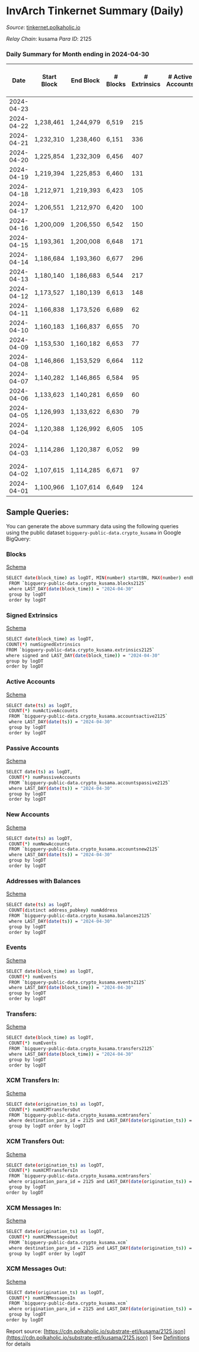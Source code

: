 # InvArch Tinkernet Summary (Daily)

_Source_: [tinkernet.polkaholic.io](https://tinkernet.polkaholic.io)

*Relay Chain*: kusama
*Para ID*: 2125



### Daily Summary for Month ending in 2024-04-30


| Date    | Start Block | End Block | # Blocks | # Extrinsics | # Active Accounts | # Passive Accounts | # New Accounts | # Addresses | # Events  | # Transfers ($USD) | # XCM Transfers In ($USD) | # XCM Transfers Out ($USD) | # XCM In | # XCM Out | Issues |
|---------|-------------|-----------|----------|--------------|-------------------|--------------------|----------------|-------------|-----------|--------------------|---------------------------|----------------------------|----------|-----------|--------|
| 2024-04-23 |  |  |  |  |  |  |  |  |  |   |   |   |  |  |  |
| 2024-04-22 | 1,238,461 | 1,244,979 | 6,519 | 215 |  |  |  |  | 21,710 | 3,435  |   |   |  |  |  |
| 2024-04-21 | 1,232,310 | 1,238,460 | 6,151 | 336 |  |  |  |  | 23,841 | 3,439  |   |   |  |  |  |
| 2024-04-20 | 1,225,854 | 1,232,309 | 6,456 | 407 |  |  |  |  | 51,079 | 11,107  |   |   |  |  |  |
| 2024-04-19 | 1,219,394 | 1,225,853 | 6,460 | 131 |  |  |  |  | 19,971 | 2,345  |   |   |  |  |  |
| 2024-04-18 | 1,212,971 | 1,219,393 | 6,423 | 105 |  |  |  |  | 18,826 | 2,029  |   |   |  |  |  |
| 2024-04-17 | 1,206,551 | 1,212,970 | 6,420 | 100 |  |  |  | 70,522 | 17,929 | 1,915  |   |   |  |  |  |
| 2024-04-16 | 1,200,009 | 1,206,550 | 6,542 | 150 |  |  |  | 70,523 | 22,904 | 2,617  |   |   |  |  |  |
| 2024-04-15 | 1,193,361 | 1,200,008 | 6,648 | 171 |  |  |  | 70,527 | 25,332 | 2,993  |   |   |  |  |  |
| 2024-04-14 | 1,186,684 | 1,193,360 | 6,677 | 296 |  |  |  | 70,526 | 26,684 | 3,802  |   |   |  |  |  |
| 2024-04-13 | 1,180,140 | 1,186,683 | 6,544 | 217 |  |  |  | 70,531 | 118,696 | 27,323  |   |   |  |  |  |
| 2024-04-12 | 1,173,527 | 1,180,139 | 6,613 | 148 |  |  |  | 46,971 | 200,880 | 47,230  |   |   |  |  |  |
| 2024-04-11 | 1,166,838 | 1,173,526 | 6,689 | 62 |  |  |  | 1,899 | 17,616 | 1,302  |   |   |  |  |  |
| 2024-04-10 | 1,160,183 | 1,166,837 | 6,655 | 70 |  |  |  | 1,899 | 18,108 | 1,604  |   |   |  |  |  |
| 2024-04-09 | 1,153,530 | 1,160,182 | 6,653 | 77 |  |  |  | 1,898 | 18,383 | 1,588  |   |   |  |  |  |
| 2024-04-08 | 1,146,866 | 1,153,529 | 6,664 | 112 |  |  |  | 1,898 | 21,785 | 1,936  |   |   |  |  |  |
| 2024-04-07 | 1,140,282 | 1,146,865 | 6,584 | 95 |  |  |  | 1,898 | 19,344 | 1,697  |   |   |  |  |  |
| 2024-04-06 | 1,133,623 | 1,140,281 | 6,659 | 60 |  |  |  | 1,897 | 16,809 | 1,421  |   |   |  |  |  |
| 2024-04-05 | 1,126,993 | 1,133,622 | 6,630 | 79 |  |  |  | 1,897 | 18,060 | 1,534  |   |   |  |  |  |
| 2024-04-04 | 1,120,388 | 1,126,992 | 6,605 | 105 |  |  |  | 1,897 | 18,885 | 1,927  |   |   |  |  |  |
| 2024-04-03 | 1,114,286 | 1,120,387 | 6,052 | 99 |  |  |  | 1,896 | 18,125 | 1,762  |   |   |  |  | 50 missing (0.82%) |
| 2024-04-02 | 1,107,615 | 1,114,285 | 6,671 | 97 |  |  |  | 1,895 | 21,760 | 1,824  |   |   |  |  |  |
| 2024-04-01 | 1,100,966 | 1,107,614 | 6,649 | 124 |  |  |  | 1,895 | 21,084 | 2,075  |   |   |  |  |  |

## Sample Queries:
You can generate the above summary data using the following queries using the public dataset `bigquery-public-data.crypto_kusama` in Google BigQuery:


### Blocks 

[Schema](https://github.com/colorfulnotion/substrate-etl/blob/main/schema/blocks.json)

```bash
SELECT date(block_time) as logDT, MIN(number) startBN, MAX(number) endBN, COUNT(*) numBlocks 
 FROM `bigquery-public-data.crypto_kusama.blocks2125`  
 where LAST_DAY(date(block_time)) = "2024-04-30" 
 group by logDT 
 order by logDT
```

### Signed Extrinsics 

[Schema](https://github.com/colorfulnotion/substrate-etl/blob/main/schema/extrinsics.json)

```bash
SELECT date(block_time) as logDT, 
COUNT(*) numSignedExtrinsics 
FROM `bigquery-public-data.crypto_kusama.extrinsics2125`  
where signed and LAST_DAY(date(block_time)) = "2024-04-30" 
group by logDT 
order by logDT
```

### Active Accounts 

[Schema](https://github.com/colorfulnotion/substrate-etl/blob/main/schema/accountsactive.json)

```bash
SELECT date(ts) as logDT, 
 COUNT(*) numActiveAccounts 
 FROM `bigquery-public-data.crypto_kusama.accountsactive2125` 
 where LAST_DAY(date(ts)) = "2024-04-30" 
 group by logDT 
 order by logDT
```

### Passive Accounts 

[Schema](https://github.com/colorfulnotion/substrate-etl/blob/main/schema/accountspassive.json)

```bash
SELECT date(ts) as logDT, 
 COUNT(*) numPassiveAccounts 
 FROM `bigquery-public-data.crypto_kusama.accountspassive2125` 
 where LAST_DAY(date(ts)) = "2024-04-30" 
 group by logDT 
 order by logDT
```

### New Accounts 

[Schema](https://github.com/colorfulnotion/substrate-etl/blob/main/schema/accountsnew.json)

```bash
SELECT date(ts) as logDT, 
 COUNT(*) numNewAccounts 
 FROM `bigquery-public-data.crypto_kusama.accountsnew2125` 
 where LAST_DAY(date(ts)) = "2024-04-30" 
 group by logDT
 order by logDT
```

### Addresses with Balances 

[Schema](https://github.com/colorfulnotion/substrate-etl/blob/main/schema/balances.json)

```bash
SELECT date(ts) as logDT,
 COUNT(distinct address_pubkey) numAddress 
 FROM `bigquery-public-data.crypto_kusama.balances2125` 
 where LAST_DAY(date(ts)) = "2024-04-30" 
 group by logDT 
 order by logDT
```

### Events 

[Schema](https://github.com/colorfulnotion/substrate-etl/blob/main/schema/events.json)

```bash
SELECT date(block_time) as logDT, 
 COUNT(*) numEvents 
 FROM `bigquery-public-data.crypto_kusama.events2125` 
 where LAST_DAY(date(block_time)) = "2024-04-30" 
 group by logDT 
 order by logDT
```

### Transfers:

[Schema](https://github.com/colorfulnotion/substrate-etl/blob/main/schema/transfers.json)

```bash
SELECT date(block_time) as logDT, 
 COUNT(*) numEvents 
 FROM `bigquery-public-data.crypto_kusama.transfers2125` 
 where LAST_DAY(date(block_time)) = "2024-04-30" 
 group by logDT 
 order by logDT
```

### XCM Transfers In: 

[Schema](https://github.com/colorfulnotion/substrate-etl/blob/main/schema/xcmtransfers.json)

```bash
SELECT date(origination_ts) as logDT, 
 COUNT(*) numXCMTransfersOut 
 FROM `bigquery-public-data.crypto_kusama.xcmtransfers` 
 where destination_para_id = 2125 and LAST_DAY(date(origination_ts)) = "2024-04-30" 
 group by logDT order by logDT
```

### XCM Transfers Out: 

[Schema](https://github.com/colorfulnotion/substrate-etl/blob/main/schema/xcmtransfers.json)

```bash
SELECT date(origination_ts) as logDT, 
 COUNT(*) numXCMTransfersIn 
 FROM `bigquery-public-data.crypto_kusama.xcmtransfers` 
 where origination_para_id = 2125 and LAST_DAY(date(origination_ts)) = "2024-04-30" 
 group by logDT 
order by logDT
```

### XCM Messages In: 

[Schema](https://github.com/colorfulnotion/substrate-etl/blob/main/schema/xcm.json)

```bash
SELECT date(origination_ts) as logDT, 
 COUNT(*) numXCMMessagesOut 
 FROM `bigquery-public-data.crypto_kusama.xcm` 
 where destination_para_id = 2125 and LAST_DAY(date(origination_ts)) = "2024-04-30" 
 group by logDT order by logDT
```

### XCM Messages Out: 

[Schema](https://github.com/colorfulnotion/substrate-etl/blob/main/schema/xcm.json)

```bash
SELECT date(origination_ts) as logDT, 
 COUNT(*) numXCMMessagesIn 
 FROM `bigquery-public-data.crypto_kusama.xcm` 
 where origination_para_id = 2125 and LAST_DAY(date(origination_ts)) = "2024-04-30" 
 group by logDT 
order by logDT
```


Report source: [https://cdn.polkaholic.io/substrate-etl/kusama/2125.json](https://cdn.polkaholic.io/substrate-etl/kusama/2125.json) | See [Definitions](/DEFINITIONS.md) for details
